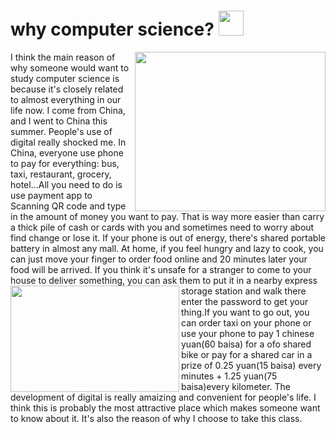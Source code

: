 # why computer science? <img src="http://img.51miz.com/Element/00/21/24/39/d7f14838_E212439_d534ab01.png" width="40" height="40">

<img align="right" src="http://p2.ifengimg.com/a/2016_32/5155f33653cf5d4_size57_w613_h428.jpg" width="305" height="255">
I think the main reason of why someone would want to study computer science is because it's closely related to almost everything in our life now.
I come from China, and I went to China this summer. People's use of digital really shocked me. In China, everyone use phone to pay for everything: bus, taxi, restaurant, grocery, hotel...All you need to do is use payment app to Scanning QR code and type in the amount of money you want to pay. That is way more easier than carry a thick pile of cash or cards with you and sometimes need to worry about find change or lose it. If your phone is out of energy, there's shared portable battery in almost any mall. At home, if you feel hungry and lazy to cook, you can just move your finger to order food online and 20 minutes later your food will be arrived. If you think it's unsafe for a stranger to come to your house to deliver something, you can ask them to put it in a nearby express storage station <img align="left" src="https://ss1.bdstatic.com/70cFuXSh_Q1YnxGkpoWK1HF6hhy/it/u=1283676218,3026157253&fm=26&gp=0.jpg" width="270" height="170"> and walk there enter the password to get your thing.If you want to go out, you can order taxi on your phone or use your phone to pay 1 chinese yuan(60 baisa) for a ofo shared bike or pay for a shared car in a prize of 0.25 yuan(15 baisa) every minutes + 1.25 yuan(75 baisa)every kilometer. 
The development of digital is really amaizing and convenient for people's life. I think this is probably the most attractive place which makes someone want to know about it. It's also the reason of why I choose to take this class. 
